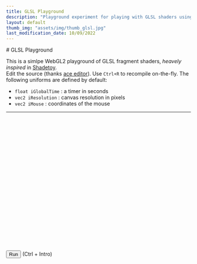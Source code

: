 ```yaml
---
title: GLSL Playground
description: "Playground experiment for playing with GLSL shaders using WebGL2"
layout: default
thumb_img: "assets/img/thumb_glsl.jpg"
last_modification_date: 10/09/2022
---
```

<script src="libs/ace/ace.js" type="text/javascript" charset="utf-8"></script>
<script src="glsl-playground.js" type="module"></script>

<div class="my-4">

<div markdown="1">
# GLSL Playground

This is a simlpe WebGL2 playground of GLSL fragment shaders, *heavely inspired* in [Shadetoy](https://shadertoy.com").  
Edit the source (thanks [ace editor](https://ace.c9.io/)). Use `Ctrl+R` to recompile on-the-fly. The following uniforms are defined by default:
* `float iGlobalTime` : a timer in seconds
* `vec2 iResolution` : canvas resolution in pixels
* `vec2 iMouse` : coordinates of the mouse  

--- 
</div>

<div class="w-100" id="editor" style="height:350px;"></div>

<button type="button" id="run_button">Run</button> (Ctrl + Intro)
<br />
<canvas class="w-100" height="400px" id='glcanvas' style='background-color: red;'></canvas>

</div> 